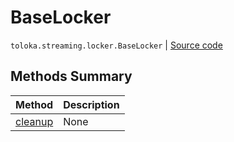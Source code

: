 # BaseLocker
`toloka.streaming.locker.BaseLocker` | [Source code](https://github.com/Toloka/toloka-kit/blob/v1.2.2/src/streaming/locker.py#L30)

## Methods Summary

| Method | Description |
| :------| :-----------|
[cleanup](toloka.streaming.locker.BaseLocker.cleanup.md)| None
